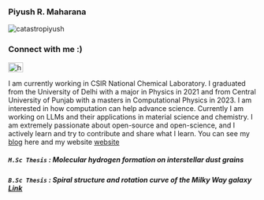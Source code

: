 ###    Piyush R. Maharana
<p align="left"> <img src="https://komarev.com/ghpvc/?username=catastropiyush&label=Profile%20views&color=0e75b6&style=flat" alt="catastropiyush" /> </p>

<h3 align="left">Connect with me :)</h3>
<p align="left">
<a href="https://www.linkedin.com/in/piyush-ranjan-maharana-1b14b2197/" target="blank"><img align="center" src="https://raw.githubusercontent.com/rahuldkjain/github-profile-readme-generator/master/src/images/icons/Social/linked-in-alt.svg" alt="https://www.linkedin.com/in/piyush-ranjan-maharana-1b14b2197/" height="20" width="30" /></a>
</p>

I am currently working in CSIR National Chemical Laboratory. I graduated from the University of Delhi with a major in Physics in 2021 and from Central University of Punjab with a masters in Computational Physics in 2023.
I am interested in how computation can help advance science. Currently I am working on LLMs and their applications in material science and chemistry. I am extremely passionate about open-source and open-science, and I actively learn and try to contribute and share what I learn. 
You can see my <a href="https://piyushmaharanacats.blogspot.com/" target="_blank"> blog</a> here and my website <a href="https://catastropiyush.github.io/" target="_blank">website</a>
#####  `M.Sc Thesis` : Molecular hydrogen formation on interstellar dust grains
#####  `B.Sc Thesis` : Spiral structure and rotation curve of the Milky Way galaxy <a href="https://iopscience.iop.org/article/10.1088/1742-6596/2267/1/012053" target="_blank"> Link</a>

